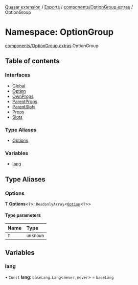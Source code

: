 [Quasar extension](../index.md) / [Exports](../modules.md) / [components/OptionGroup.extras](components_OptionGroup_extras.md) / OptionGroup

# Namespace: OptionGroup

[components/OptionGroup.extras](components_OptionGroup_extras.md).OptionGroup

## Table of contents

### Interfaces

- [Global](../interfaces/components_OptionGroup_extras.OptionGroup.Global.md)
- [Option](../interfaces/components_OptionGroup_extras.OptionGroup.Option.md)
- [OwnProps](../interfaces/components_OptionGroup_extras.OptionGroup.OwnProps.md)
- [ParentProps](../interfaces/components_OptionGroup_extras.OptionGroup.ParentProps.md)
- [ParentSlots](../interfaces/components_OptionGroup_extras.OptionGroup.ParentSlots.md)
- [Props](../interfaces/components_OptionGroup_extras.OptionGroup.Props.md)
- [Slots](../interfaces/components_OptionGroup_extras.OptionGroup.Slots.md)

### Type Aliases

- [Options](components_OptionGroup_extras.OptionGroup.md#options)

### Variables

- [lang](components_OptionGroup_extras.OptionGroup.md#lang)

## Type Aliases

### Options

Ƭ **Options**<`T`\>: `ReadonlyArray`<[`Option`](../interfaces/components_OptionGroup_extras.OptionGroup.Option.md)<`T`\>\>

#### Type parameters

| Name | Type |
| :------ | :------ |
| `T` | `unknown` |

## Variables

### lang

• `Const` **lang**: `baseLang.Lang`<`never`, `never`\> = `baseLang`
